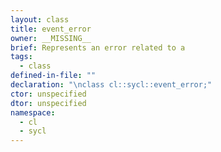 ```yaml
---
layout: class
title: event_error
owner: __MISSING__
brief: Represents an error related to a
tags:
  - class
defined-in-file: ""
declaration: "\nclass cl::sycl::event_error;"
ctor: unspecified
dtor: unspecified
namespace:
  - cl
  - sycl
---
```

